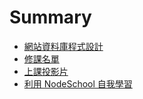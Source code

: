 # Summary

* [網站資料庫程式設計](README.md)
* [修課名單](Student.md)
* [上課投影片](Lecture.md)
* [利用 NodeSchool 自我學習](NodeSchool.md)

